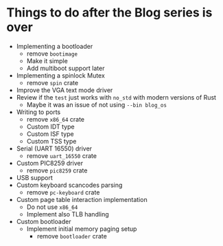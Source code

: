 # Things to do after the Blog series is over

* Implementing a bootloader
    * remove `bootimage`
    * Make it simple
    * Add multiboot support later
* Implementing a spinlock Mutex
    * remove `spin` crate
* Improve the VGA text mode driver
* Review if the `test` just works with `no_std` with modern versions of Rust
    * Maybe it was an issue of not using `--bin blog_os`
* Writing to ports
    * remove `x86_64` crate
    * Custom IDT type
    * Custom ISF type
    * Custom TSS type
* Serial (UART 16550) driver
    * remove `uart_16550` crate
* Custom PIC8259 driver
    * remove `pic8259` crate
* USB support
* Custom keyboard scancodes parsing
    * remove `pc-keyboard` crate
* Custom page table interaction implementation
    * Do not use `x86_64`
    * Implement also TLB handling
* Custom bootloader
    * Implement initial memory paging setup
        * remove `bootloader` crate
